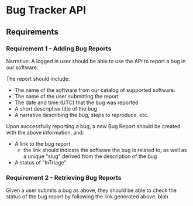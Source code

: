 # Bug Tracker API

## Requirements

### Requirement 1 - Adding Bug Reports

Narrative: A logged in user should be able to use the API to report a bug in our software.

The report should include:

- The name of the software from our catalog of supported software.
- The name of the user submitting the report
- The date and time (UTC) that the bug was reported
- A short descriptive title of the bug
- A narrative describing the bug, steps to reproduce, etc.

Upon successfully reporting a bug, a new Bug Report should be created with the above information, and:

- A link to the bug report
    - the link should indicate the software the bug is related to, as well as a unique "slug" derived from the description of the bug
- A status of "InTriage"

### Requirement 2 - Retrieving Bug Reports

Given a user submits a bug as above, they should be able to check the status of the bug report by following the link generated above.
blah
